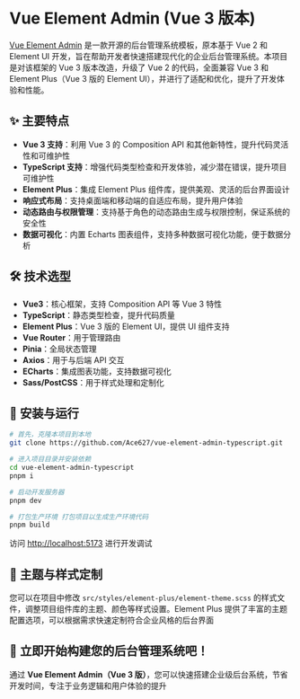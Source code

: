 # Vue Element Admin (Vue 3 版本)

[Vue Element Admin](https://github.com/PanJiaChen/vue-element-admin) 是一款开源的后台管理系统模板，原本基于 Vue 2 和 Element UI 开发，旨在帮助开发者快速搭建现代化的企业后台管理系统。本项目是对该框架的 Vue 3 版本改造，升级了 Vue 2 的代码，全面兼容 Vue 3 和 Element Plus（Vue 3 版的 Element UI），并进行了适配和优化，提升了开发体验和性能。

## ✨ 主要特点

- **Vue 3 支持**：利用 Vue 3 的 Composition API 和其他新特性，提升代码灵活性和可维护性
- **TypeScript 支持**：增强代码类型检查和开发体验，减少潜在错误，提升项目可维护性
- **Element Plus**：集成 Element Plus 组件库，提供美观、灵活的后台界面设计
- **响应式布局**：支持桌面端和移动端的自适应布局，提升用户体验
- **动态路由与权限管理**：支持基于角色的动态路由生成与权限控制，保证系统的安全性
- **数据可视化**：内置 Echarts 图表组件，支持多种数据可视化功能，便于数据分析

## 🛠️ 技术选型

- **Vue3**：核心框架，支持 Composition API 等 Vue 3 特性
- **TypeScript**：静态类型检查，提升代码质量
- **Element Plus**：Vue 3 版的 Element UI，提供 UI 组件支持
- **Vue Router**：用于管理路由
- **Pinia**：全局状态管理
- **Axios**：用于与后端 API 交互
- **ECharts**：集成图表功能，支持数据可视化
- **Sass/PostCSS**：用于样式处理和定制化

## 🚀 安装与运行

```bash
# 首先，克隆本项目到本地
git clone https://github.com/Ace627/vue-element-admin-typescript.git

# 进入项目目录并安装依赖
cd vue-element-admin-typescript
pnpm i

# 启动开发服务器
pnpm dev

# 打包生产环境 打包项目以生成生产环境代码
pnpm build
```

访问 [http://localhost:5173](http://localhost:5173) 进行开发调试

## 🎨 主题与样式定制

您可以在项目中修改 `src/styles/element-plus/element-theme.scss` 的样式文件，调整项目组件库的主题、颜色等样式设置。Element Plus 提供了丰富的主题配置选项，可以根据需求快速定制符合企业风格的后台界面

## 🚀 立即开始构建您的后台管理系统吧！

通过 **Vue Element Admin（Vue 3 版）**，您可以快速搭建企业级后台系统，节省开发时间，专注于业务逻辑和用户体验的提升

